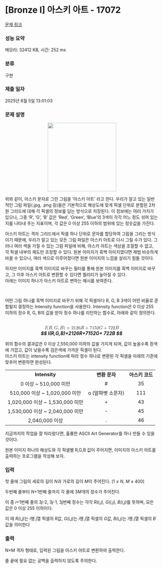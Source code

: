 # [Bronze I] 아스키 아트 - 17072 

[문제 링크](https://www.acmicpc.net/problem/17072) 

### 성능 요약

메모리: 32412 KB, 시간: 252 ms

### 분류

구현

### 제출 일자

2025년 6월 5일 13:01:03

### 문제 설명

<p style="text-align: center;"><img alt="" src="https://upload.acmicpc.net/3d9a5f7c-38dc-4b6e-96f4-8b5908e45076/-/preview/" style="height: 225px; width: 225px;"></p>

<p>위와 같이, 아스키 문자로 그린 그림을 ‘아스키 아트’ 라고 한다. 우리가 알고 있는 일반적인 그림 파일(.jpg, .png 등)들은 기본적으로 해상도에 맞게 픽셀 단위로 분할된 2차원 그리드에 대해 각 픽셀의 정보를 담는 방식으로 저장된다. 이 정보에는 여러 가지가 있으나, 그중 ‘R’, ‘G’, ‘B’ 값은 ‘Red’, ‘Green’, ‘Blue’의 3색이 각각 어느 정도 섞여 있는지를 나타내 주는 지표이며, 각 값은 0 이상 255 이하의 범위에 있는 정숫값을 가진다.</p>

<p>아스키 아트는 격자 그리드에서 픽셀 하나 단위로 문자를 할당하여 그림을 그리는 방식이기 때문에, 우리가 알고 있는 모든 그림 파일은 아스키 아트로 다시 그릴 수가 있다. 그러나 여러 색을 가질 수 있는 그림 파일에 비해, 아스키 아트는 색상을 조절할 수 없고, 각 픽셀 내부의 채도만 조정할 수 있다. 원본 이미지가 흑백 이미지였다면 제법 비슷하게 바꿀 수 있으나, 여러 색으로 이루어졌다면 원본 이미지의 느낌을 살리기 힘들 것이다.</p>

<p>하지만 이미지를 흑백 이미지로 바꾸는 필터를 통해 원본 이미지를 흑백 이미지로 바꾸고, 그 이후 아스키 아트로 변환할 수 있다면 퀄리티가 높아질 수 있다.<br>
아래는 이미지 하나가 아스키 아트로 변하는 예시를 보여준다.</p>

<p style="text-align: center;"><img alt="" src="https://upload.acmicpc.net/db41aa3b-2632-4b6c-bf95-cfff3bdb08e1/-/preview/">    <img alt="" src="https://upload.acmicpc.net/33d63b46-bb38-4db8-b434-68ad22f1d1e0/-/preview/">    <img alt="" src="https://upload.acmicpc.net/a2ace80f-c15c-4f9b-99e0-3077a5d4619b/-/preview/"></p>

<p>어떤 그림 하나를 흑백 이미지로 바꾸기 위해 각 픽셀마다 R, G, B 3색이 어떤 비율로 혼합될지 결정하는 Intensity function을 사용한다. Intensity function은 0 이상 255 이하의 정수 R, G, B의 값을 받아 정수 하나를 리턴하는 함수로, 아래와 같이 정의한다.</p>

<p style="text-align: center;"><strong><em><mjx-container class="MathJax" jax="CHTML" display="true" style="font-size: 109%; position: relative;"> <mjx-math display="true" class="MJX-TEX" aria-hidden="true" style="margin-left: 0px; margin-right: 0px;"><mjx-mi class="mjx-i"><mjx-c class="mjx-c1D43C TEX-I"></mjx-c></mjx-mi><mjx-mo class="mjx-n"><mjx-c class="mjx-c28"></mjx-c></mjx-mo><mjx-mi class="mjx-i"><mjx-c class="mjx-c1D445 TEX-I"></mjx-c></mjx-mi><mjx-mo class="mjx-n"><mjx-c class="mjx-c2C"></mjx-c></mjx-mo><mjx-mi class="mjx-i" space="2"><mjx-c class="mjx-c1D43A TEX-I"></mjx-c></mjx-mi><mjx-mo class="mjx-n"><mjx-c class="mjx-c2C"></mjx-c></mjx-mo><mjx-mi class="mjx-i" space="2"><mjx-c class="mjx-c1D435 TEX-I"></mjx-c></mjx-mi><mjx-mo class="mjx-n"><mjx-c class="mjx-c29"></mjx-c></mjx-mo><mjx-mo class="mjx-n" space="4"><mjx-c class="mjx-c3D"></mjx-c></mjx-mo><mjx-mn class="mjx-n" space="4"><mjx-c class="mjx-c32"></mjx-c><mjx-c class="mjx-c31"></mjx-c><mjx-c class="mjx-c32"></mjx-c><mjx-c class="mjx-c36"></mjx-c></mjx-mn><mjx-mi class="mjx-i"><mjx-c class="mjx-c1D445 TEX-I"></mjx-c></mjx-mi><mjx-mo class="mjx-n" space="3"><mjx-c class="mjx-c2B"></mjx-c></mjx-mo><mjx-mn class="mjx-n" space="3"><mjx-c class="mjx-c37"></mjx-c><mjx-c class="mjx-c31"></mjx-c><mjx-c class="mjx-c35"></mjx-c><mjx-c class="mjx-c32"></mjx-c></mjx-mn><mjx-mi class="mjx-i"><mjx-c class="mjx-c1D43A TEX-I"></mjx-c></mjx-mi><mjx-mo class="mjx-n" space="3"><mjx-c class="mjx-c2B"></mjx-c></mjx-mo><mjx-mn class="mjx-n" space="3"><mjx-c class="mjx-c37"></mjx-c><mjx-c class="mjx-c32"></mjx-c><mjx-c class="mjx-c32"></mjx-c></mjx-mn><mjx-mi class="mjx-i"><mjx-c class="mjx-c1D435 TEX-I"></mjx-c></mjx-mi></mjx-math><mjx-assistive-mml unselectable="on" display="block"><math xmlns="http://www.w3.org/1998/Math/MathML" display="block"><mi>I</mi><mo stretchy="false">(</mo><mi>R</mi><mo>,</mo><mi>G</mi><mo>,</mo><mi>B</mi><mo stretchy="false">)</mo><mo>=</mo><mn>2126</mn><mi>R</mi><mo>+</mo><mn>7152</mn><mi>G</mi><mo>+</mo><mn>722</mn><mi>B</mi></math></mjx-assistive-mml><span aria-hidden="true" class="no-mathjax mjx-copytext">$$ I(R,G,B)=2126R+7152G+ 722B $$</span> </mjx-container></em></strong></p>

<p>위의 함수의 결과값은 0 이상 2,550,000 이하의 값을 가지게 되며, 값이 높을수록 흰색에 가깝고, 값이 낮을수록 검은색에 가까운 픽셀이 된다.<br>
아스키 아트는 intensity function에 따라 정수 하나로 변환된 각 픽셀을 아래의 기준에 맞추어 변환하면 완성된다.</p>

<table class="table table-bordered" style="width: 500px;">
	<tbody>
		<tr>
			<td style="text-align: center;"><strong>Intensity</strong></td>
			<td style="text-align: center;"><strong>변환 문자</strong></td>
			<td style="text-align: center;"><strong>아스키 코드</strong></td>
		</tr>
		<tr>
			<td style="text-align: center;">0 이상 ~ 510,000 미만</td>
			<td style="text-align: center;">#</td>
			<td style="text-align: center;">35</td>
		</tr>
		<tr>
			<td style="text-align: center;">510,000 이상 ~ 1,020,000 미만</td>
			<td style="text-align: center;">o (알파벳 소문자)</td>
			<td style="text-align: center;">111</td>
		</tr>
		<tr>
			<td style="text-align: center;">1,020,000 이상 ~ 1,530,000 미만</td>
			<td style="text-align: center;">+</td>
			<td style="text-align: center;">43</td>
		</tr>
		<tr>
			<td style="text-align: center;">1,530,000 이상 ~ 2,040,000 미만</td>
			<td style="text-align: center;">-</td>
			<td style="text-align: center;">45</td>
		</tr>
		<tr>
			<td style="text-align: center;">2,040,000 이상</td>
			<td style="text-align: center;">.</td>
			<td style="text-align: center;">46</td>
		</tr>
	</tbody>
</table>

<p>지금까지의 작업을 잘 따라왔다면, 훌륭한 ASCII Art Generator를 하나 만들 수 있을 것이다.</p>

<p>원본 이미지 하나의 해상도와 각 픽셀별 R,G,B 값이 주어지면, 이미지의 아스키 아트를 출력하는 프로그램을 작성해 보자.</p>

### 입력 

 <p>첫 줄에 그림의 세로의 길이 <em>N</em>과 가로의 길이 <em>M</em>이 주어진다. (1 ≤ <em>N</em>,<em> M</em> ≤ 400)</p>

<p>두번째 줄부터 <em>N</em>+1번째 줄까지 각 줄에 3<em>M</em>개의 정수가 주어진다.</p>

<p>이 중 <em>i</em>+1번째 줄의 3<em>j</em>-2, 3<em>j</em>-1, 3<em>j</em>번째 정수는 각각 <em>R(i,j), G(i,j), B(i,j)</em>를 뜻하며, 모든 값은 0 이상 255 이하이다.</p>

<p>이 때 <em>R(i,j)</em>는 <em>i</em>행 <em>j</em>열 픽셀의 <em>R</em>값, <em>G(i,j)</em>는 <em>i</em>행 <em>j</em>열 픽셀의 <em>G</em>값, <em>B(i,j)</em>는 <em>i</em>행 <em>j</em>열 픽셀의 <em>B</em>값을 의미한다</p>

### 출력 

 <p>N×M 격자 형태로, 입력된 그림을 아스키 아트로 변환하여 출력한다.</p>

<p>줄 끝에 필요 없는 공백을 출력하지 않도록 주의한다.</p>

